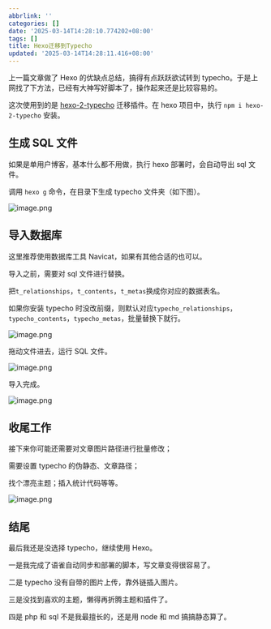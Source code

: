 ```yaml
---
abbrlink: ''
categories: []
date: '2025-03-14T14:28:10.774202+08:00'
tags: []
title: Hexo迁移到Typecho
updated: '2025-03-14T14:28:11.416+08:00'
---
```

上一篇文章做了 Hexo 的优缺点总结，搞得有点跃跃欲试转到 typecho。于是上网找了下方法，已经有大神写好脚本了，操作起来还是比较容易的。

这次使用到的是 [hexo-2-typecho](https://github.com/jiangmitiao/hexo-2-typecho) 迁移插件。在 hexo 项目中，执行 `npm i hexo-2-typecho` 安装。

## 生成 SQL 文件

如果是单用户博客，基本什么都不用做，执行 hexo 部署时，会自动导出 sql 文件。

调用 `hexo g` 命令，在目录下生成 typecho 文件夹（如下图）。

![image.png](https://gcore.jsdelivr.net/gh/alist1314/picture@main/pic/202503141404191.png)

## 导入数据库

这里推荐使用数据库工具 Navicat，如果有其他合适的也可以。

导入之前，需要对 sql 文件进行替换。

把`t_relationships`，`t_contents`，`t_metas`换成你对应的数据表名。

如果你安装 typecho 时没改前缀，则默认对应`typecho_relationships`，`typecho_contents`，`typecho_metas`，批量替换下就行。

![image.png](https://gcore.jsdelivr.net/gh/alist1314/picture@main/pic/202503141404192.png)

拖动文件进去，运行 SQL 文件。

![image.png](https://gcore.jsdelivr.net/gh/alist1314/picture@main/pic/202503141404193.png)

导入完成。

![image.png](https://gcore.jsdelivr.net/gh/alist1314/picture@main/pic/202503141404194.png)

## 收尾工作

接下来你可能还需要对文章图片路径进行批量修改；

需要设置 typecho 的伪静态、文章路径；

找个漂亮主题；插入统计代码等等。

![image.png](https://gcore.jsdelivr.net/gh/alist1314/picture@main/pic/202503141404195.png)

## 结尾

最后我还是没选择 typecho，继续使用 Hexo。

一是我完成了语雀自动同步和部署的脚本，写文章变得很容易了。

二是 typecho 没有自带的图片上传，靠外链插入图片。

三是没找到喜欢的主题，懒得再折腾主题和插件了。

四是 php 和 sql 不是我最擅长的，还是用 node 和 md 搞搞静态算了。
